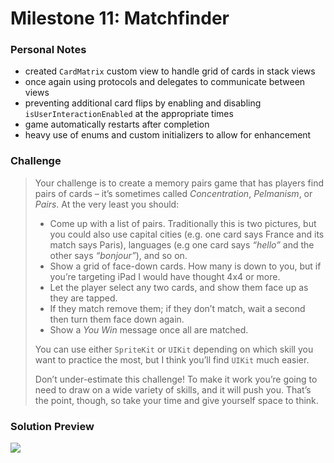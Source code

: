 # Milestone 11: Matchfinder

### Personal Notes
- created `CardMatrix` custom view to handle grid of cards in stack views
- once again using protocols and delegates to communicate between views
- preventing additional card flips by enabling and disabling `isUserInteractionEnabled` at the appropriate times
- game automatically restarts after completion
- heavy use of enums and custom initializers to allow for enhancement

### Challenge
> Your challenge is to create a memory pairs game that has players find pairs of cards – it’s sometimes called _Concentration_, _Pelmanism_, or _Pairs_. At the very least you should:
>
> - Come up with a list of pairs. Traditionally this is two pictures, but you could also use capital cities (e.g. one card says France and its match says Paris), languages (e.g one card says _“hello”_ and the other says _“bonjour”_), and so on.
> - Show a grid of face-down cards. How many is down to you, but if you’re targeting iPad I would have thought 4x4 or more.
> - Let the player select any two cards, and show them face up as they are tapped.
> - If they match remove them; if they don’t match, wait a second then turn them face down again.
> - Show a _You Win_ message once all are matched.
>
> You can use either `SpriteKit` or `UIKit` depending on which skill you want to practice the most, but I think you’ll find `UIKit` much easier.
>
> Don’t under-estimate this challenge! To make it work you’re going to need to draw on a wide variety of skills, and it will push you. That’s the point, though, so take your time and give yourself space to think.

### Solution Preview
<img src="https://user-images.githubusercontent.com/4438390/185703055-833c9f02-3ac8-4179-a396-83a11cd639de.png">
